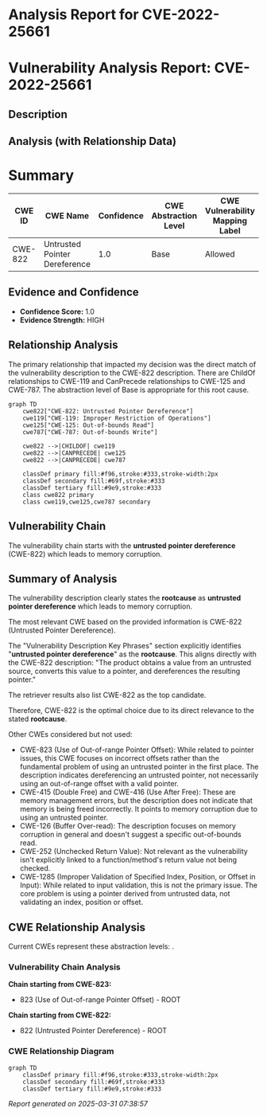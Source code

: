 # Analysis Report for CVE-2022-25661

# Vulnerability Analysis Report: CVE-2022-25661

## Description



## Analysis (with Relationship Data)

# Summary
| CWE ID | CWE Name | Confidence | CWE Abstraction Level | CWE Vulnerability Mapping Label | CWE-Vulnerability Mapping Notes |
|---|---|---|---|---|---|
| CWE-822 | Untrusted Pointer Dereference | 1.0 | Base | Allowed | Primary CWE |

## Evidence and Confidence

*   **Confidence Score:** 1.0
*   **Evidence Strength:** HIGH

## Relationship Analysis
The primary relationship that impacted my decision was the direct match of the vulnerability description to the CWE-822 description. There are ChildOf relationships to CWE-119 and CanPrecede relationships to CWE-125 and CWE-787. The abstraction level of Base is appropriate for this root cause.

```mermaid
graph TD
    cwe822["CWE-822: Untrusted Pointer Dereference"]
    cwe119["CWE-119: Improper Restriction of Operations"]
    cwe125["CWE-125: Out-of-bounds Read"]
    cwe787["CWE-787: Out-of-bounds Write"]
    
    cwe822 -->|CHILDOF| cwe119
    cwe822 -->|CANPRECEDE| cwe125
    cwe822 -->|CANPRECEDE| cwe787
    
    classDef primary fill:#f96,stroke:#333,stroke-width:2px
    classDef secondary fill:#69f,stroke:#333
    classDef tertiary fill:#9e9,stroke:#333
    class cwe822 primary
    class cwe119,cwe125,cwe787 secondary
```

## Vulnerability Chain
The vulnerability chain starts with the **untrusted pointer dereference** (CWE-822) which leads to memory corruption.

## Summary of Analysis
The vulnerability description clearly states the **rootcause** as **untrusted pointer dereference** which leads to memory corruption.

The most relevant CWE based on the provided information is CWE-822 (Untrusted Pointer Dereference).

The "Vulnerability Description Key Phrases" section explicitly identifies "**untrusted pointer dereference**" as the **rootcause**. This aligns directly with the CWE-822 description: "The product obtains a value from an untrusted source, converts this value to a pointer, and dereferences the resulting pointer."

The retriever results also list CWE-822 as the top candidate.

Therefore, CWE-822 is the optimal choice due to its direct relevance to the stated **rootcause**.

Other CWEs considered but not used:

*   CWE-823 (Use of Out-of-range Pointer Offset): While related to pointer issues, this CWE focuses on incorrect offsets rather than the fundamental problem of using an untrusted pointer in the first place. The description indicates dereferencing an untrusted pointer, not necessarily using an out-of-range offset with a valid pointer.
*   CWE-415 (Double Free) and CWE-416 (Use After Free): These are memory management errors, but the description does not indicate that memory is being freed incorrectly. It points to memory corruption due to using an untrusted pointer.
*   CWE-126 (Buffer Over-read): The description focuses on memory corruption in general and doesn't suggest a specific out-of-bounds read.
*   CWE-252 (Unchecked Return Value): Not relevant as the vulnerability isn't explicitly linked to a function/method's return value not being checked.
*   CWE-1285 (Improper Validation of Specified Index, Position, or Offset in Input): While related to input validation, this is not the primary issue. The core problem is using a pointer derived from untrusted data, not validating an index, position or offset.


## CWE Relationship Analysis

Current CWEs represent these abstraction levels: .


### Vulnerability Chain Analysis

**Chain starting from CWE-823:**
- 823 (Use of Out-of-range Pointer Offset) - ROOT


**Chain starting from CWE-822:**
- 822 (Untrusted Pointer Dereference) - ROOT



### CWE Relationship Diagram

```mermaid
graph TD
    classDef primary fill:#f96,stroke:#333,stroke-width:2px
    classDef secondary fill:#69f,stroke:#333
    classDef tertiary fill:#9e9,stroke:#333
```



*Report generated on 2025-03-31 07:38:57*
